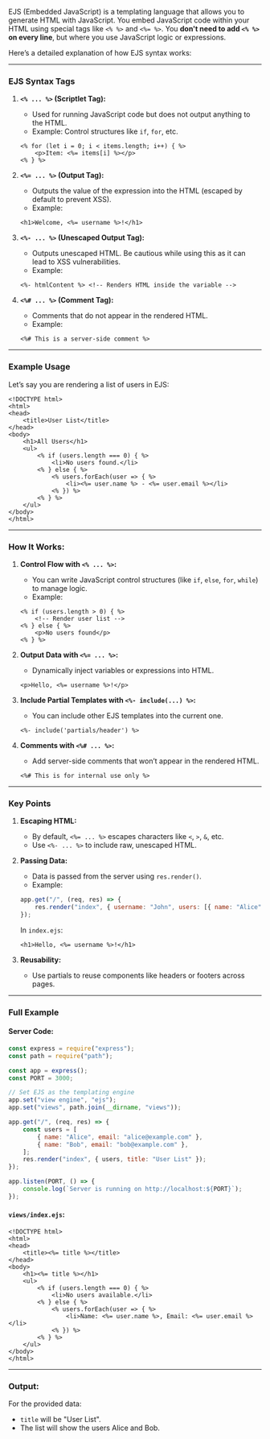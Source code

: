 EJS (Embedded JavaScript) is a templating language that allows you to generate HTML with JavaScript. You embed JavaScript code within your HTML using special tags like `<% %>` and `<%= %>`. You **don't need to add `<% %>` on every line**, but where you use JavaScript logic or expressions.

Here’s a detailed explanation of how EJS syntax works:

---

### **EJS Syntax Tags**

1. **`<% ... %>` (Scriptlet Tag):**
   - Used for running JavaScript code but does not output anything to the HTML.
   - Example: Control structures like `if`, `for`, etc.
   ```ejs
   <% for (let i = 0; i < items.length; i++) { %>
       <p>Item: <%= items[i] %></p>
   <% } %>
   ```

2. **`<%= ... %>` (Output Tag):**
   - Outputs the value of the expression into the HTML (escaped by default to prevent XSS).
   - Example:
   ```ejs
   <h1>Welcome, <%= username %>!</h1>
   ```

3. **`<%- ... %>` (Unescaped Output Tag):**
   - Outputs unescaped HTML. Be cautious while using this as it can lead to XSS vulnerabilities.
   - Example:
   ```ejs
   <%- htmlContent %> <!-- Renders HTML inside the variable -->
   ```

4. **`<%# ... %>` (Comment Tag):**
   - Comments that do not appear in the rendered HTML.
   - Example:
   ```ejs
   <%# This is a server-side comment %>
   ```

---

### **Example Usage**

Let’s say you are rendering a list of users in EJS:

```ejs
<!DOCTYPE html>
<html>
<head>
    <title>User List</title>
</head>
<body>
    <h1>All Users</h1>
    <ul>
        <% if (users.length === 0) { %>
            <li>No users found.</li>
        <% } else { %>
            <% users.forEach(user => { %>
                <li><%= user.name %> - <%= user.email %></li>
            <% }) %>
        <% } %>
    </ul>
</body>
</html>
```

---

### **How It Works:**
1. **Control Flow with `<% ... %>`:**
   - You can write JavaScript control structures (like `if`, `else`, `for`, `while`) to manage logic.
   - Example:
   ```ejs
   <% if (users.length > 0) { %>
       <!-- Render user list -->
   <% } else { %>
       <p>No users found</p>
   <% } %>
   ```

2. **Output Data with `<%= ... %>`:**
   - Dynamically inject variables or expressions into HTML.
   ```ejs
   <p>Hello, <%= username %>!</p>
   ```

3. **Include Partial Templates with `<%- include(...) %>`:**
   - You can include other EJS templates into the current one.
   ```ejs
   <%- include('partials/header') %>
   ```

4. **Comments with `<%# ... %>`:**
   - Add server-side comments that won’t appear in the rendered HTML.
   ```ejs
   <%# This is for internal use only %>
   ```

---

### **Key Points**

1. **Escaping HTML:**
   - By default, `<%= ... %>` escapes characters like `<`, `>`, `&`, etc.
   - Use `<%- ... %>` to include raw, unescaped HTML.

2. **Passing Data:**
   - Data is passed from the server using `res.render()`.
   - Example:
   ```javascript
   app.get("/", (req, res) => {
       res.render("index", { username: "John", users: [{ name: "Alice" }] });
   });
   ```
   In `index.ejs`:
   ```ejs
   <h1>Hello, <%= username %>!</h1>
   ```

3. **Reusability:**
   - Use partials to reuse components like headers or footers across pages.

---

### **Full Example**

#### Server Code:
```javascript
const express = require("express");
const path = require("path");

const app = express();
const PORT = 3000;

// Set EJS as the templating engine
app.set("view engine", "ejs");
app.set("views", path.join(__dirname, "views"));

app.get("/", (req, res) => {
    const users = [
        { name: "Alice", email: "alice@example.com" },
        { name: "Bob", email: "bob@example.com" },
    ];
    res.render("index", { users, title: "User List" });
});

app.listen(PORT, () => {
    console.log(`Server is running on http://localhost:${PORT}`);
});
```

#### `views/index.ejs`:
```ejs
<!DOCTYPE html>
<html>
<head>
    <title><%= title %></title>
</head>
<body>
    <h1><%= title %></h1>
    <ul>
        <% if (users.length === 0) { %>
            <li>No users available.</li>
        <% } else { %>
            <% users.forEach(user => { %>
                <li>Name: <%= user.name %>, Email: <%= user.email %></li>
            <% }) %>
        <% } %>
    </ul>
</body>
</html>
```

---

### Output:
For the provided data:
- `title` will be "User List".
- The list will show the users Alice and Bob.

